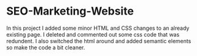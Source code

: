 # SEO-Marketing-Website

In this project I added some minor HTML and CSS changes to an already existing page. I deleted and commented out some css code that was redundent. I also switched the html around and added semantic elements so make the code a bit cleaner. 
